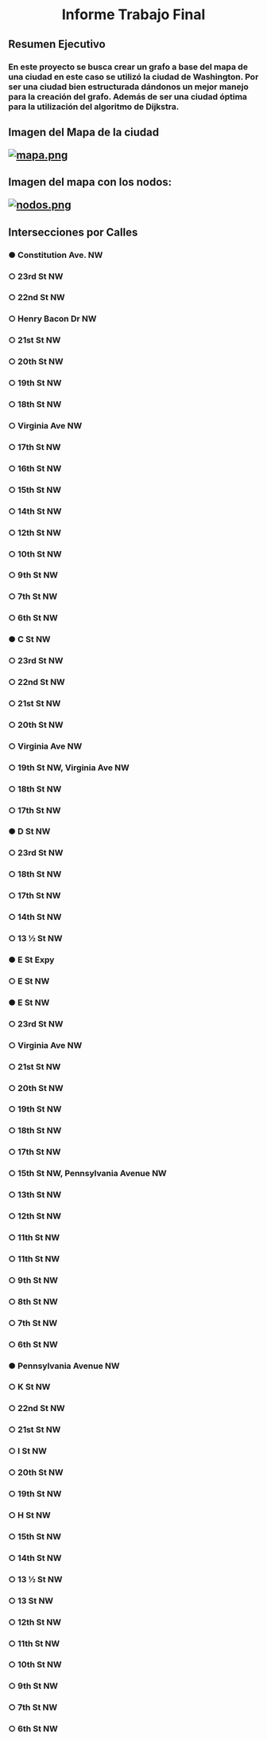 <center> <h1>Informe Trabajo Final</h1> </center>
<h2> Resumen Ejecutivo
<h3> En este proyecto se busca crear un grafo a base del mapa de una ciudad en este caso se utilizó la ciudad de Washington. Por ser una ciudad bien estructurada dándonos un mejor manejo para la creación del grafo. Además de ser una ciudad óptima para la utilización del algoritmo de Dijkstra.
<h2> Imagen del Mapa de la ciudad 

[![mapa.png](https://i.postimg.cc/4xm6BmrR/mapa.png)](https://postimg.cc/pmM5dXWs)

<h2> Imagen del mapa con los nodos:

[![nodos.png](https://i.postimg.cc/y8sd85yQ/nodos.png)](https://postimg.cc/BX7shmyH)

<h2> Intersecciones por Calles
<h3>    ●	Constitution Ave. NW
<h3>      ○	  23rd St NW
<h3>      ○	  22nd St NW
<h3>      ○	  Henry Bacon Dr NW
<h3>    ○	21st St NW
<h3>    ○	20th St NW
<h3>    ○	19th St NW
<h3>    ○	18th St NW
<h3>    ○	Virginia Ave NW
<h3>    ○	17th St NW
<h3>    ○	16th St NW
<h3>    ○	15th St NW
<h3>    ○	14th St NW
<h3>    ○	12th St NW
<h3>    ○	10th St NW
<h3>    ○	9th St NW
<h3>    ○	7th St NW
<h3>    ○	6th St NW
<h3>●	C St NW
<h3>○	23rd St NW
<h3>○	22nd St NW
<h3>○	21st St NW
<h3>○	20th St NW
<h3>○	Virginia Ave NW
<h3>○	19th St NW, Virginia Ave NW
<h3>○	18th St NW
<h3>○	17th St NW
<h3>●	D St NW
<h3>○	23rd St NW
<h3>○	18th St NW
<h3>○	17th St NW
<h3>○	14th St NW
<h3>○	13 ½ St NW
<h3>●	E St Expy
<h3>○	E St NW
<h3>●	E St NW 
<h3>○	23rd St NW
<h3>○	Virginia Ave NW
<h3>○	21st St NW
<h3>○	20th St NW
<h3>○	19th St NW
<h3>○	18th St NW
<h3>○	17th St NW
<h3>○	15th St NW, Pennsylvania Avenue NW
<h3>○	13th St NW
<h3>○	12th St NW
<h3>○	11th St NW
<h3>○	11th St NW
<h3>○	9th St NW
<h3>○	8th St NW
<h3>○	7th St NW
<h3>○	6th St NW
<h3>●	Pennsylvania Avenue NW
<h3>○	K St NW
<h3>○	22nd St NW
<h3>○	21st St NW
<h3>○	I St NW
<h3>○	20th St NW
<h3>○	19th St NW
<h3>○	H St NW
<h3>○	15th St NW
<h3>○	14th St NW
<h3>○	13 ½ St NW
<h3>○	13 St NW
<h3>○	12th St NW
<h3>○	11th St NW
<h3>○	10th St NW
<h3>○	9th St NW
<h3>○	7th St NW
<h3>○	6th St NW
